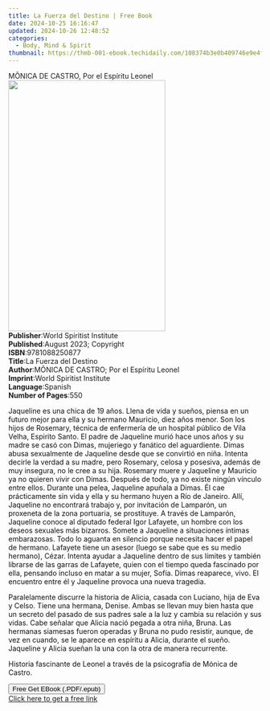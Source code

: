 ```yaml
---
title: La Fuerza del Destino | Free Book
date: 2024-10-25 16:16:47
updated: 2024-10-26 12:48:52
categories:
  - Body, Mind & Spirit
thumbnail: https://thmb-001-ebook.techidaily.com/108374b3e0b409746e9e4f30bb5f9765f3afb389a1c054f8f329d25fda3b42d3.jpg
---
```

<main id="book-container">
  <div class="flex flex-col">
    <div class="book-brief flex-1 py-6 px-4 sm:p-6 md:py-10 md:px-8">
      <!-- brief-->
      <div class="book-brief-main">
        MÔNICA DE CASTRO, Por el Espíritu Leonel
      </div>
    </div>
    <div
      class="book-meta-info flex-1 grid gap-4 col-start-1 col-end-3 row-start-1 sm:mb-6 sm:grid-cols-4 lg:gap-6 lg:col-start-2 lg:row-end-6 lg:row-span-6 lg:mb-0"
    >
      <div
        class="book-meta-info-left place-content-center mt-4 p-4 text-sm leading-6 col-start-2 col-span-2 dark:text-slate-400"
      >
        <img
          class="w-full h-500 object-cover rounded-lg sm:h-255 sm:col-span-2 lg:col-span-full"
          src="https://img-001-ebook.techidaily.com/25dcdfec78f265070bba70d10ac6af9643e92bd4a3e76147af65d75a31686b84.jpg"
          alt=""
          width="312"
          height="500"
        />
      </div>
      <div
        class="book-meta-info-right mt-2 col-start-1 row-start-2 col-span-3 self-center"
      >
        <!-- meta data  -->
        <div class="flex flex-col px-4 md:px-8">
          <div class="flex-1">
            <strong>Publisher</strong>:<span class="px-2"
              >World Spiritist Institute</span
            >
          </div>
          <div class="flex-1">
            <strong>Published</strong>:<span class="px-2"
              >August 2023; Copyright</span
            >
          </div>
          <div class="flex-1">
            <strong>ISBN</strong>:<span class="px-2">9781088250877</span>
          </div>
          <div class="flex-1">
            <strong>Title</strong>:<span class="px-2"
              >La Fuerza del Destino</span
            >
          </div>
          <div class="flex-1">
            <strong>Author</strong>:<span class="px-2"
              >MÔNICA DE CASTRO; Por el Espíritu Leonel</span
            >
          </div>
          <div class="flex-1">
            <strong>Imprint</strong>:<span class="px-2"
              >World Spiritist Institute</span
            >
          </div>
          <div class="flex-1">
            <strong>Language</strong>:<span class="px-2">Spanish</span>
          </div>
          <div class="flex-1">
            <strong>Number of Pages</strong>:<span class="px-2">550</span>
          </div>
        </div>
      </div>
    </div>
    <div class="book-description flex-1 py-6 px-4 sm:p-6 md:py-10 md:px-8">
      <div class="book-description-main">
        <div accordion-content="" id="description">
          <p>
            <span style="color: rgb(15, 17, 17)"
              >Jaqueline es una chica de 19 años. Llena de vida y sueños, piensa
              en un futuro mejor para ella y su hermano Mauricio, diez años
              menor. Son los hijos de Rosemary, técnica de enfermería de un
              hospital público de Vila Velha, Espirito Santo. El padre de
              Jaqueline murió hace unos años y su madre se casó con Dimas,
              mujeriego y fanático del aguardiente. Dimas abusa sexualmente de
              Jaqueline desde que se convirtió en niña. Intenta decirle la
              verdad a su madre, pero Rosemary, celosa y posesiva, además de muy
              insegura, no le cree a su hija. Rosemary muere y Jaqueline y
              Mauricio ya no quieren vivir con Dimas. Después de todo, ya no
              existe ningún vínculo entre ellos. Durante una pelea, Jaqueline
              apuñala a Dimas. Él cae prácticamente sin vida y ella y su hermano
              huyen a Río de Janeiro. Allí, Jaqueline no encontrará trabajo y,
              por invitación de Lamparón, un proxeneta de la zona portuaria, se
              prostituye. A través de Lamparón, Jaqueline conoce al diputado
              federal Igor Lafayete, un hombre con los deseos sexuales más
              bizarros. Somete a Jaqueline a situaciones íntimas embarazosas.
              Todo lo aguanta en silencio porque necesita hacer el papel de
              hermano. Lafayete tiene un asesor (luego se sabe que es su medio
              hermano), Cézar. Intenta ayudar a Jaqueline dentro de sus límites
              y también librarse de las garras de Lafayete, quien con el tiempo
              queda fascinado por ella, pensando incluso en matar a su mujer,
              Sofía. Dimas reaparece, vivo. El encuentro entre él y Jaqueline
              provoca una nueva tragedia.</span
            >
          </p>
          <p>
            <span style="color: rgb(15, 17, 17)"
              >Paralelamente discurre la historia de Alicia, casada con Luciano,
              hija de Eva y Celso. Tiene una hermana, Denise. Ambas se llevan
              muy bien hasta que un secreto del pasado de sus padres sale a la
              luz y cambia su relación y sus vidas. Cabe señalar que Alicia
              nació pegada a otra niña, Bruna. Las hermanas siamesas fueron
              operadas y Bruna no pudo resistir, aunque, de vez en cuando, se le
              aparece en espíritu a Alicia, durante el sueño. Jaqueline y Alicia
              sueñan la una con la otra de manera recurrente.</span
            >
          </p>
          <p>
            <span style="color: rgb(15, 17, 17)"
              >Historia fascinante de Leonel a través de la psicografía de
              Mónica de Castro.</span
            >
          </p>
        </div>
        <div class="accordion-fader"></div>
      </div>
    </div>
    <div class="book-excerpts flex-1 py-6 px-4 sm:p-6 md:py-10 md:px-8"></div>
    <div
      class="book-about-author flex-1 py-6 px-4 sm:p-6 md:py-10 md:px-8"
    ></div>
    <div class="book-free-get flex-1 py-6 px-4 sm:p-6 md:py-10 md:px-8">
      <button
        id="btn-free-get"
        class="bg-blue-500 hover:bg-blue-700 text-white font-bold py-2 px-4 rounded"
      >
        Free Get EBook (.PDF/.epub)
      </button>
      <div id="countdown-display" class="px-2 text-lg mt-2"></div>
      <a
        id="free-link"
        class="hidden bg-blue-500 hover:bg-blue-700 text-white font-bold py-2 px-4 rounded"
        href="https://www.ebooks.com/en-us/book/211014978/la-fuerza-del-destino/m-nica-de-castro/"
        target="_blank"
        >Click here to get a free link</a
      >
    </div>
    <script>
      let countdownTime = 0;
      let countdownInterval = null;
      document
        .getElementById('btn-free-get')
        .addEventListener('click', startCountdown);
      function startCountdown() {
        countdownTime = new Date().getTime() + 60000 * 3;
        countdownInterval = setInterval(updateCountdown, 1000);
        document.getElementById('btn-free-get').disabled = true;
        document
          .getElementById('btn-free-get')
          .classList.add('bg-gray-500', 'cursor-not-allowed');
      }
      function updateCountdown() {
        let currentTime = new Date().getTime();
        let timeLeft = countdownTime - currentTime;
        let secondsLeft = Math.floor(timeLeft / 1000);
        document.getElementById('countdown-display').innerHTML =
          `Remaining time: ${secondsLeft} seconds.`;
        if (secondsLeft <= 0) {
          clearInterval(countdownInterval);
          document.getElementById('btn-free-get').classList.add('hidden');
          document.getElementById('free-link').classList.remove('hidden');
          document.getElementById('countdown-display').innerHTML = '';
        }
      }
    </script>
  </div>
</main>
